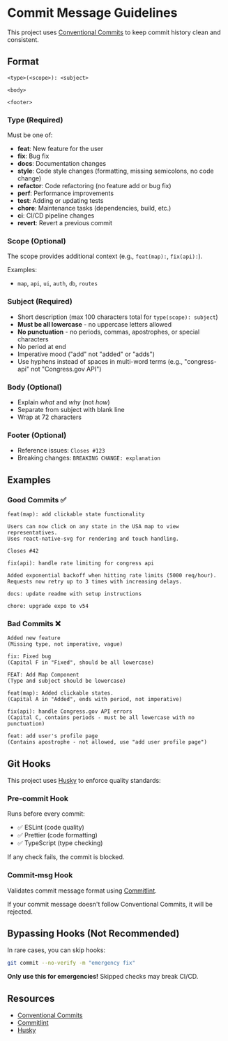 # Commit Message Guidelines

This project uses [Conventional Commits](https://www.conventionalcommits.org/) to keep commit history clean and consistent.

## Format

```
<type>(<scope>): <subject>

<body>

<footer>
```

### Type (Required)

Must be one of:

- **feat**: New feature for the user
- **fix**: Bug fix
- **docs**: Documentation changes
- **style**: Code style changes (formatting, missing semicolons, no code change)
- **refactor**: Code refactoring (no feature add or bug fix)
- **perf**: Performance improvements
- **test**: Adding or updating tests
- **chore**: Maintenance tasks (dependencies, build, etc.)
- **ci**: CI/CD pipeline changes
- **revert**: Revert a previous commit

### Scope (Optional)

The scope provides additional context (e.g., `feat(map):`, `fix(api):`).

Examples:
- `map`, `api`, `ui`, `auth`, `db`, `routes`

### Subject (Required)

- Short description (max 100 characters total for `type(scope): subject`)
- **Must be all lowercase** - no uppercase letters allowed
- **No punctuation** - no periods, commas, apostrophes, or special characters
- No period at end
- Imperative mood ("add" not "added" or "adds")
- Use hyphens instead of spaces in multi-word terms (e.g., "congress-api" not "Congress.gov API")

### Body (Optional)

- Explain *what* and *why* (not *how*)
- Separate from subject with blank line
- Wrap at 72 characters

### Footer (Optional)

- Reference issues: `Closes #123`
- Breaking changes: `BREAKING CHANGE: explanation`

## Examples

### Good Commits ✅

```
feat(map): add clickable state functionality

Users can now click on any state in the USA map to view representatives.
Uses react-native-svg for rendering and touch handling.

Closes #42
```

```
fix(api): handle rate limiting for congress api

Added exponential backoff when hitting rate limits (5000 req/hour).
Requests now retry up to 3 times with increasing delays.
```

```
docs: update readme with setup instructions
```

```
chore: upgrade expo to v54
```

### Bad Commits ❌

```
Added new feature
(Missing type, not imperative, vague)
```

```
fix: Fixed bug
(Capital F in "Fixed", should be all lowercase)
```

```
FEAT: Add Map Component
(Type and subject should be lowercase)
```

```
feat(map): Added clickable states.
(Capital A in "Added", ends with period, not imperative)
```

```
fix(api): handle Congress.gov API errors
(Capital C, contains periods - must be all lowercase with no punctuation)
```

```
feat: add user's profile page
(Contains apostrophe - not allowed, use "add user profile page")
```

## Git Hooks

This project uses [Husky](https://typicode.github.io/husky/) to enforce quality standards:

### Pre-commit Hook
Runs before every commit:
- ✅ ESLint (code quality)
- ✅ Prettier (code formatting)
- ✅ TypeScript (type checking)

If any check fails, the commit is blocked.

### Commit-msg Hook
Validates commit message format using [Commitlint](https://commitlint.js.org/).

If your commit message doesn't follow Conventional Commits, it will be rejected.

## Bypassing Hooks (Not Recommended)

In rare cases, you can skip hooks:
```bash
git commit --no-verify -m "emergency fix"
```

**Only use this for emergencies!** Skipped checks may break CI/CD.

## Resources

- [Conventional Commits](https://www.conventionalcommits.org/)
- [Commitlint](https://commitlint.js.org/)
- [Husky](https://typicode.github.io/husky/)
